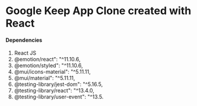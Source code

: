 # Google Keep App Clone created with React

<h4>Dependencies</h4>
<ol>
<li>React JS</li>
<li>@emotion/react": "^11.10.6,</li>
   <li> @emotion/styled": "^11.10.6,</li>
   <li> @mui/icons-material": "^5.11.11,</li>
   <li> @mui/material": "^5.11.11,</li>
   <li> @testing-library/jest-dom": "^5.16.5,</li>
   <li> @testing-library/react": "^13.4.0,</li>
   <li> @testing-library/user-event": "^13.5.</li>
</ol>

